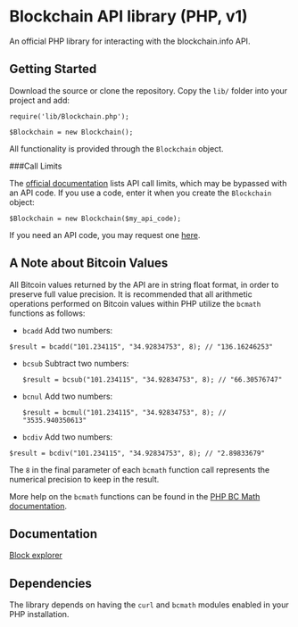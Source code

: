 Blockchain API library (PHP, v1)
================================

An official PHP library for interacting with the blockchain.info API.


Getting Started
---------------

Download the source or clone the repository. Copy the `lib/` folder into your project and add:
```
require('lib/Blockchain.php');

$Blockchain = new Blockchain();
```

All functionality is provided through the `Blockchain` object. 

###Call Limits

The [official documentation](https://blockchain.info/api) lists API call limits, which may be bypassed with an API code. If you use a code, enter it when you create the `Blockchain` object:

```
$Blockchain = new Blockchain($my_api_code);
```

If you need an API code, you may request one [here](https://blockchain.info/api/api_create_code).


A Note about Bitcoin Values
---------------------------

All Bitcoin values returned by the API are in string float format, in order to preserve full value precision. It is recommended that all arithmetic operations performed on Bitcoin values within PHP utilize the `bcmath` functions as follows:

* `bcadd` Add two numbers: 

 `$result = bcadd("101.234115", "34.92834753", 8); // "136.16246253"`

* `bcsub` Subtract two numbers: 

    `$result = bcsub("101.234115", "34.92834753", 8); // "66.30576747"`

* `bcnul` Add two numbers: 

    `$result = bcmul("101.234115", "34.92834753", 8); // "3535.940350613"`

* `bcdiv` Add two numbers: 

 `$result = bcdiv("101.234115", "34.92834753", 8); // "2.89833679"`

The `8` in the final parameter of each `bcmath` function call represents the numerical precision to keep in the result.

More help on the `bcmath` functions can be found in the [PHP BC Math documentation](http://php.net/manual/en/ref.bc.php).


Documentation
-------------

[Block explorer](docs/blockexplorer.md)


Dependencies
------------

The library depends on having the `curl` and `bcmath` modules enabled in your PHP installation.